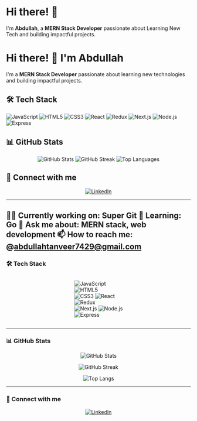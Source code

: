 # Hi there! 👋

I'm **Abdullah**, a **MERN Stack Developer** passionate about Learning New Tech and building impactful projects.
# Hi there! 👋 I'm Abdullah

I'm a **MERN Stack Developer** passionate about learning new technologies and building impactful projects.

## 🛠 Tech Stack

![JavaScript](https://img.shields.io/badge/JavaScript-F7DF1E?style=for-the-badge&logo=javascript&logoColor=black)
![HTML5](https://img.shields.io/badge/HTML5-E34F26?style=for-the-badge&logo=html5&logoColor=white)
![CSS3](https://img.shields.io/badge/CSS3-1572B6?style=for-the-badge&logo=css3&logoColor=white)
![React](https://img.shields.io/badge/React-61DAFB?style=for-the-badge&logo=react&logoColor=black)
![Redux](https://img.shields.io/badge/Redux-764ABC?style=for-the-badge&logo=redux&logoColor=white)
![Next.js](https://img.shields.io/badge/Next.js-000000?style=for-the-badge&logo=nextdotjs&logoColor=white)
![Node.js](https://img.shields.io/badge/Node.js-339933?style=for-the-badge&logo=nodedotjs&logoColor=white)
![Express](https://img.shields.io/badge/Express-000000?style=for-the-badge&logo=express&logoColor=white)

## 📊 GitHub Stats

<div align="center">

  <img src="https://github-readme-stats.vercel.app/api?username=Abdullah7498&show_icons=true&theme=radical&hide=contribs,prs" alt="GitHub Stats" />

  <img src="https://github-readme-streak-stats.herokuapp.com/?user=Abdullah7498&theme=radical" alt="GitHub Streak" />

  <img src="https://github-readme-stats.vercel.app/api/top-langs/?username=Abdullah7498&langs_count=5&theme=radical&layout=compact&custom_title=Top%20Languages%20(Frontend%20%26%20Backend)" alt="Top Languages" />

</div>

## 🔗 Connect with me

<div align="center">

[![LinkedIn](https://img.shields.io/badge/LinkedIn-0077B5?style=for-the-badge&logo=linkedin&logoColor=white)](https://www.linkedin.com/in/abdullah-tanveer-772956309)

</div>

---

👨‍💻 Currently working on: Super Git
🌱 Learning: Go
💬 Ask me about: MERN stack, web development
📫 How to reach me: @abdullahtanveer7429@gmail.com
---

### 🛠 Tech Stack

<div style="display: flex; flex-wrap: wrap; justify-content:center; flex-direction:row ; gap: 10px;">
  
  ![JavaScript](https://img.shields.io/badge/JavaScript-F7DF1E.svg?style=flat&logo=javascript&logoColor=black)  
  ![HTML5](https://img.shields.io/badge/HTML5-E34F26.svg?style=flat&logo=html5&logoColor=white)  
  ![CSS3](https://img.shields.io/badge/CSS3-1572B6.svg?style=flat&logo=css3&logoColor=white)
  ![React](https://img.shields.io/badge/React-61DAFB.svg?style=flat&logo=react&logoColor=black)  
  ![Redux](https://img.shields.io/badge/Redux-764ABC.svg?style=flat&logo=redux&logoColor=white)  
  ![Next.js](https://img.shields.io/badge/Next.js-000000.svg?style=flat&logo=nextdotjs&logoColor=white)
  ![Node.js](https://img.shields.io/badge/Node.js-339933.svg?style=flat&logo=nodedotjs&logoColor=white)  
  ![Express](https://img.shields.io/badge/Express-000000.svg?style=flat&logo=express&logoColor=white)
  
</div>

---

### 📊 GitHub Stats

<div align="center">
  
  ![GitHub Stats](https://github-readme-stats.vercel.app/api?username=Abdullah7498&show_icons=true&theme=radical&hide=contribs,prs)
  
  ![GitHub Streak](https://github-readme-streak-stats.herokuapp.com/?user=Abdullah7498&theme=radical)
  
  ![Top Langs](https://github-readme-stats.vercel.app/api/top-langs/?username=Abdullah7498&langs_count=5&theme=radical&layout=compact&custom_title=Top%20Languages%20(Frontend%20&%20Backend))
  
</div>

---

### 🔗 Connect with me

<div align="center">
  
[![LinkedIn](https://img.shields.io/badge/LinkedIn-0077B5?style=for-the-badge&logo=linkedin&logoColor=white)](https://www.linkedin.com/in/abdullah-tanveer-772956309)
  
</div>
